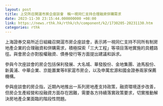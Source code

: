 ```yaml
---
layout: post
title: 上交所召開滬市房企座談會　稱一視同仁支持合理融資併購需求
date: 2023-11-30 23:15:44.000000000 +08:00
link: https://news.rthk.hk/rthk/ch/component/k2/1730205-20231130.htm
categories: rthk
---
```


上海證券交易所近日組織召開滬市房企座談會，表示將一視同仁支持不同所有制房地產企業的合理融資和併購需求，積極探索「三大工程」等項目落地實施的具體路徑。與會房企亦對股權融資、債券發行等方面提出建議和訴求。

參與今次座談會的房企包括保利發展、大名城、華發股份、金地集團、迪馬股份、新黃浦、中華企業、京能置業等8家滬市房企，以及申萬宏源和國金證券兩家保薦機構。

參與座談會的房企指，近期內地推出一系列房地產支持政策，融資環境逐步改善，但房企生產經營和投融資方面存在困難，需要各方持續落實政策要求，切實推動解決房地產企業面臨的階段性問題。
